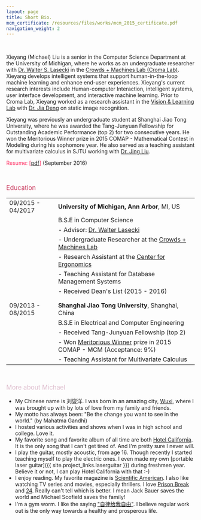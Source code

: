 ```yaml
---
layout: page
title: Short Bio.
mcm_certificate: /resources/files/works/mcm_2015_certificate.pdf
navigation_weight: 2
---
```


<br>

<!-- {% include typed.html %} -->


Xieyang (Michael) Liu is a senior in the Computer Science Department at the University of Michigan, where he works as an undergraduate researcher with [Dr. Walter S. Lasecki](https://web.eecs.umich.edu/~wlasecki/) in the [Crowds + Machines Lab (Croma Lab)](http://web.eecs.umich.edu/~wlasecki/croma.html). Xieyang develops intelligent systems that support human-in-the-loop machine learning and enhance end-user experiences.  Xieyang's current research interests include Human-computer Interaction, intelligent systems, user interface development, and interactive machine learning. Prior to Croma Lab, Xieyang worked as a research assistant in the [Vision & Learning Lab](https://vl-lab.eecs.umich.edu) with [Dr. Jia Deng](http://web.eecs.umich.edu/~jiadeng/) on static image recognition.

Xieyang was previously an undergraduate student at Shanghai Jiao Tong University, where he was awarded the Tang-Junyuan Fellowship for Outstanding Academic Performance (top 2) for two consecutive years. He won the Meritorious Winner prize in 2015 COMAP - Mathematical Contest in Modeling during his sophomore year. He also served as a teaching assistant for multivariate calculus in SJTU working with [Dr. Jing Liu](http://umji.sjtu.edu.cn/faculty/jing-liu/).

<p><span style="color:#FF3366">Resume: [</span><a href="{{ site.resume }}">pdf</a><span style="color:#FF3366">]</span> (September 2016)</p>

<br/>
<p style="color: #C46; font-size: 1.2em;">Education</p>

<table border="0">
  <tr>
    <td>09/2015 - 04/2017</td>
    <td><strong>University of Michigan, Ann Arbor</strong>, MI, US</td>
  </tr>
  <tr>
    <td></td>
    <td>B.S.E in Computer Science</td>
  </tr>
  <tr>
    <td></td>
    <td>- Advisor: <a href="https://web.eecs.umich.edu/~wlasecki/">Dr. Walter Lasecki</a></td>
  </tr>
  <tr>
    <td></td>
    <td>- Undergraduate Researcher at the <a href="http://web.eecs.umich.edu/~wlasecki/croma.html">Crowds + Machines Lab</a></td>
  </tr>
  <tr>
    <td></td>
    <td>- Research Assistant at the <a href="http://c4e.engin.umich.edu">Center for Ergonomics</a></td>
  </tr>
  <tr>
    <td></td>
    <td>- Teaching Assistant for Database Management Systems</td>
  </tr>
  <tr>
    <td></td>
    <td>- Received Dean's List (2015 - 2016)</td>
  </tr>




  <tr>
    <td></td>
    <td></td>
  </tr>
  <tr>
    <td></td>
    <td></td>
  </tr>

  <tr>
    <td>09/2013 - 08/2015</td>
    <td><strong>Shanghai Jiao Tong University</strong>, Shanghai, China</td>
  </tr>
  <tr>
    <td></td>
    <td>B.S.E in Electrical and Computer Engineering</td>
  </tr>
  <tr>
    <td></td>
    <td>- Received Tang-Junyuan Fellowship (top 2)</td>
  </tr>
  <tr>
    <td></td>
    <td>- Won <a href="{{ page.mcm_certificate }}">Meritorious Winner</a> prize in 2015 COMAP - MCM (Acceptance: 9%)</td>
  </tr>
  <tr>
    <td></td>
    <td>- Teaching Assistant for Multivariate Calculus</td>
  </tr>
</table>

<br/>
<p style="color: #dbc; font-size: 1.2em;">More about Michael</p>

- My Chinese name is 刘燮洋. I was born in an amazing city, [Wuxi](https://goo.gl/maps/V6MFTpQe3Un), where I was brought up with by lots of love from my family and friends.
- My motto has always been: "Be the change you want to see in the world." (by Mahatma Gandhi)
- I hosted various activities and shows when I was in high school and college. Love it.
- My favorite song and favorite album of all time are both [Hotel California](https://en.wikipedia.org/wiki/Hotel_California). It is the only song that I can't get tired of. And I'm pretty sure I never will.
- I play the guitar, mostly acoustic, from age 16. Though recently I started teaching myself to play the electric ones. I even made my own [portable laser guitar]({{ site.project_links.laserguitar }}) during freshmen year. Believe it or not, I can play Hotel California with that :-)
- I enjoy reading. My favorite magazine is [Scientific American](https://www.scientificamerican.com). I also like watching TV series and movies, especially thrillers. I love [Prison Break](http://www.fox.com/prisonbreak) and [24](https://en.wikipedia.org/wiki/24_(TV_series)). Really can't tell which is better. I mean Jack Bauer saves the world and Michael Scofield saves the family!
- I'm a gym worm. I like the saying ["自律给我自由"](https://translate.google.com/#auto/en/自律给我自由). I believe regular work out is the only way towards a healthy and prosperous life.



<!--
I'm a senior undergraduate student at the [University of Michigan](https://www.umich.edu/) in the [Computer Science and Engineering](http://eecs.umich.edu/cse/) department. I'm currently a research assistant at the University of Michigan [Croma Lab](http://web.eecs.umich.edu/~wlasecki/croma.html) under the supervision of [Prof Walter S. Lasecki](https://web.eecs.umich.edu/~wlasecki/). My research interests are computer vision, machine learning, and web-development. I would like to be a software engineer upon graduation.

During my junior year in Michigan, I served as a research assistant at the University of Michigan [Artificial Intelligence Lab](https://www.eecs.umich.edu/ai/) under the supervision of [Prof Jia Deng](http://web.eecs.umich.edu/~jiadeng/).

Before that, I was an ECE student at the [University of Michigan - Shanghai Jiao Tong University Joint Institute](http://www.umji.sjtu.edu.cn/en/). During my time there, I served as a teaching assistant for the course Vv255 Applied Calculus III under the supervision of [Dr. Jing Liu](http://umji.sjtu.edu.cn/faculty/jing-liu/). I was also a member of the [UM-SJTU JI Honor Council](http://umji.sjtu.edu.cn/academics/academic-integrity/).
-->



<!--<p class="message">
  Hey there! This page is included as an example. Feel free to customize it for your own use upon downloading. Carry on!
</p>-->

<!--
In the novel, *The Strange Case of Dr. Jeykll and Mr. Hyde*, Mr. Poole is Dr. Jekyll's virtuous and loyal butler. Similarly, Poole is an upstanding and effective butler that helps you build Jekyll themes. It's made by [@mdo](https://twitter.com/mdo).

There are currently two themes built on Poole:

* [Hyde](http://hyde.getpoole.com)
* [Lanyon](http://lanyon.getpoole.com)

Learn more and contribute on [GitHub](https://github.com/poole).

## Setup

Some fun facts about the setup of this project include:

* Built for [Jekyll](http://jekyllrb.com)
* Developed on GitHub and hosted for free on [GitHub Pages](https://pages.github.com)
* Coded with [Sublime Text 2](http://sublimetext.com), an amazing code editor
* Designed and developed while listening to music like [Blood Bros Trilogy](https://soundcloud.com/maddecent/sets/blood-bros-series)

Have questions or suggestions? Feel free to [open an issue on GitHub](https://github.com/poole/issues/new) or [ask me on Twitter](https://twitter.com/mdo).

Thanks for reading!

-->
